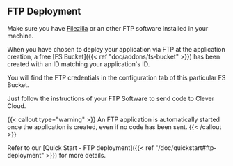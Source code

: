 ## FTP Deployment

Make sure you have [Filezilla](https://filezilla-project.org/) or an other FTP software installed in your machine.

When you have chosen to deploy your application via FTP at the application creation, a free [FS Bucket]({{< ref "doc/addons/fs-bucket" >}}) has been created with an ID matching your application's ID.

You will find the FTP credentials in the configuration tab of this particular FS Bucket.

Just follow the instructions of your FTP Software to send code to Clever Cloud.

{{< callout type="warning" >}}
An FTP application is automatically started once the application is created, even if no code has been sent.
{{< /callout >}}

Refer to  our [Quick Start - FTP deployment]({{< ref "/doc/quickstart#ftp-deployment" >}}) for more details.
